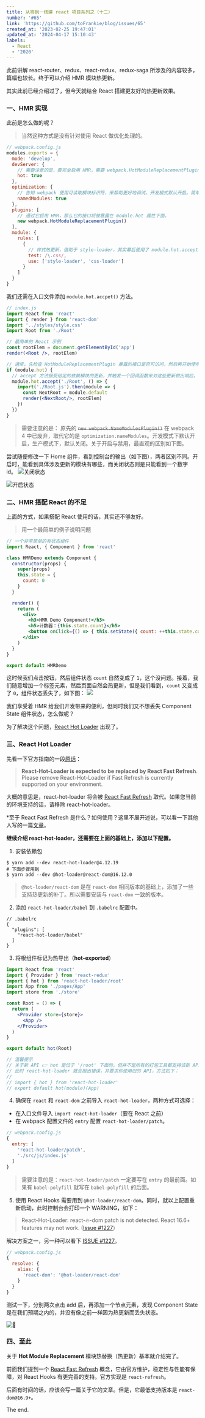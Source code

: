 ```yaml
---
title: 从零到一搭建 react 项目系列之（十二）
number: '#65'
link: 'https://github.com/toFrankie/blog/issues/65'
created_at: '2023-02-25 19:47:01'
updated_at: '2024-04-17 15:10:43'
labels:
  - React
  - '2020'
---
```

此前讲解 react-router、redux、react-redux、redux-saga 所涉及的内容较多，篇幅也较长。终于可以介绍 HMR 模块热更新。

其实此前已经介绍过了，但今天就结合 React 搭建更友好的热更新效果。

### 一、HMR 实现

此前是怎么做的呢？

> 当然这种方式是没有针对使用 React 做优化处理的。

```js
// webpack.config.js
modules.exports = {
  mode: 'develop',
  devServer: {
    // 需要注意的是，要完全启用 HMR，需要 webpack.HotModuleReplacementPlugin
    hot: true
  },
  optimization: {
    // 告知 webpack 使用可读取模块标识符，来帮助更好地调试。开发模式默认开启。简单来说，开启时你看到的是一个具体的模块名称，而不是一个数字 id。
    namedModules: true
  },
  plugins: [
    // 通过它启用 HMR，那么它的接口将被暴露在 module.hot 属性下面。
    new webpack.HotModuleReplacementPlugin()
  ],
  module: {
    rules: [
      {
        // 样式热更新，借助于 style-loader，其实幕后使用了 module.hot.accept
        test: /\.css/,
        use: ['style-loader', 'css-loader']
      }
    ]
  }
}
```
我们还需在入口文件添加 `module.hot.accpet()` 方法。
```jsx
// index.js
import React from 'react'
import { render } from 'react-dom'
import '../styles/style.css'
import Root from './Root'

// 最简单的 React 示例
const rootElem = document.getElementById('app')
render(<Root />, rootElem)

// 通常，先检查 HotModuleReplacementPlugin 暴露的接口是否可访问，然后再开始使用它。
if (module.hot) {
  // accept 方法接受给定的依赖模块的更新，并触发一个回调函数来对这些更新做出响应。
  module.hot.accept('./Root', () => {
    import('./Root.js').then(module => {
      const NextRoot = module.default
      render(<NextRoot/>, rootElem)
    })
  })
}
```
> 需要注意的是：
> 原先的 ~~`new webpack.NameModulesPlugin()`~~ 在 webpack 4 中已废弃，取代它的是 `optimization.nameModules`。开发模式下默认开启，生产模式下，默认关闭。关于开启与禁用，最直观的区别如下图。

尝试随便修改一下 Home 组件，看到控制台的输出（如下图），两者区别不同。开启时，能看到具体涉及更新的模块有哪些，而关闭状态则是只能看到一个数字 id。
![关闭状态](https://upload-images.jianshu.io/upload_images/5128488-4e4b45bc3f9290e0.png?imageMogr2/auto-orient/strip%7CimageView2/2/w/1240)

![开启状态](https://upload-images.jianshu.io/upload_images/5128488-9b5a63d1cf3759cf.png?imageMogr2/auto-orient/strip%7CimageView2/2/w/1240)

### 二、HMR 搭配 React 的不足

上面的方式，如果搭配 React 使用的话，其实还不够友好。

> 用一个最简单的例子说明问题


```jsx
// 一个非常简单的有状态组件
import React, { Component } from 'react'

class HMRDemo extends Component {
  constructor(props) {
    super(props)
    this.state = {
      count: 0
    }
  }

  render() {
    return (
      <div>
        <h3>HMR Demo Component!</h3>
        <h5>计数器：{this.state.count}</h5>
        <button onClick={() => { this.setState({ count: ++this.state.count }) }}>add</button>
      </div>
    )
  }
}

export default HMRDemo
```
这时候我们点击按钮，然后组件状态 `count` 自然变成了 `1`，这个没问题。接着，我们随意增加一个标签元素，然后页面自然会热更新，但是我们看到，`count` 又变成了 `0`，组件状态丢失了，如下图：
![](https://upload-images.jianshu.io/upload_images/5128488-9dee05e9af81faa4.png?imageMogr2/auto-orient/strip%7CimageView2/2/w/1240)


我们享受着 HMR 给我们开发带来的便利，但同时我们又不想丢失 Component State 组件状态，怎么做呢？

为了解决这个问题，[React Hot Loader](https://github.com/gaearon/react-hot-loader) 出现了。

### 三、React Hot Loader

先看一下官方指南的一段[原话](https://github.com/gaearon/react-hot-loader)：
> **React-Hot-Loader is expected to be replaced by React Fast Refresh**. Please remove React-Hot-Loader if Fast Refresh is currently supported on your environment.

大概的意思是，react-hot-loader 将会被 [React Fast Refresh](https://github.com/facebook/react/issues/16604) 取代。如果您当前的环境支持的话，请移除 react-hot-loader。

*至于 React Fast Refresh 是什么？如何使用？这里不展开述说，可以看一下其他人写的一篇[文章](https://segmentfault.com/a/1190000023534941)。

**继续介绍 react-hot-loader，还需要在上面的基础上，添加以下配置。**

1. 安装依赖包
```shell
$ yarn add --dev react-hot-loader@4.12.19
# 下面步骤用到
$ yarn add --dev @hot-loader@react-dom@16.12.0
```
> `@hot-loader/react-dom` 是在 `react-dom` 相同版本的基础上，添加了一些支持热更新的补丁。所以需要安装与 `react-dom` 一致的版本。
2. 添加 `react-hot-loader/babel` 到 `.babelrc` 配置中。
```json5
// .babelrc
{
  "plugins": [
    "react-hot-loader/babel"
  ]
}
```

3. 将根组件标记为热导出（**hot-exported**）
```jsx
import React from 'react'
import { Provider } from 'react-redux'
import { hot } from 'react-hot-loader/root'
import App from './pages/App'
import store from './store'

const Root = () => {
  return (
    <Provider store={store}>
      <App />
    </Provider>
  )
}

export default hot(Root)

// 温馨提示
// 关于新 API 👉 hot 是位于 '/root' 下面的，但并不是所有的打包工具都支持该新 API。比如 parcel 就不支持。
// 此时 react-hot-loader 就会抛出错误，并要求你使用旧的 API，方法如下：
// 
// import { hot } from 'react-hot-loader'
// export default hot(module)(App)
```

4. 确保在  `react` 和 `react-dom` 之前导入 `react-hot-loader`，两种方式可选择：
* 在入口文件导入 `import react-hot-loader`（要在 React 之前）
* 在 webpack 配置文件的 `entry` 配置 `react-hot-loader/patch`。

```js
// webpack.config.js
{
  entry: [
    'react-hot-loader/patch',
    './src/js/index.js'
  ]
}
```
> 需要注意的是：`react-hot-loader/patch` 一定要写在 `entry` 的最前面。如果有 `babel-polyfill` 就写在 `babel-polyfill` 的后面。

5. 使用 React Hooks 需要用到 `@hot-loader/react-dom`。同时，就以上配置重新启动，此时控制台会打印一个 WARNING，如下：
> React-Hot-Loader: react-🔥-dom patch is not detected. React 16.6+ features may not work. ([Issue #1227](https://github.com/gaearon/react-hot-loader/issues/1227)）

解决方案之一，另一种可以看下 [ISSUE #1227](https://github.com/gaearon/react-hot-loader/issues/1227)。
```js
// webpack.config.js
{
  resolve: {
    alias: {
      'react-dom': '@hot-loader/react-dom'
    }
  }
}
```


测试一下，分别两次点击 add 后，再添加一个节点元素，发现 Component State 是在我们预期之内的，并没有像之前一样因为热更新而丢失状态。

![🎉](https://upload-images.jianshu.io/upload_images/5128488-a054411625690610.png?imageMogr2/auto-orient/strip%7CimageView2/2/w/1240)

### 四、至此

关于 **Hot Module Replacement** 模块热替换（热更新）基本就介绍完了。

前面我们提到一个 [React Fast Refresh](https://github.com/facebook/react/issues/16604) 概念，它由官方维护，稳定性与性能有保障，对 React Hooks 有更完善的支持。官方实现是 `react-refresh`。

后面有时间的话，应该会写一篇关于它的文章。但是，它最低支持版本是 `react-dom@16.9+`。

The end.
